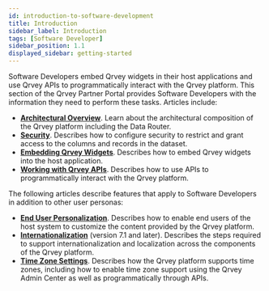```yaml
---
id: introduction-to-software-development
title: Introduction
sidebar_label: Introduction
tags: [Software Developer]
sidebar_position: 1.1
displayed_sidebar: getting-started
---
```


Software Developers embed Qrvey widgets in their host applications and use Qrvey APIs to programmatically interact with the Qrvey platform. This section of the Qrvey Partner Portal provides Software Developers with the information they need to perform these tasks. Articles include:

* **[Architectural Overview](./architecture.md)**. Learn about the architectural composition of the Qrvey platform including the Data Router.
* **[Security](./overview-of-security.md)**. Describes how to configure security to restrict and grant access to the columns and records in the dataset.
* **[Embedding Qrvey Widgets](./04-Widgets/overview-of-embedding.md)**. Describes how to embed Qrvey widgets into the host application.
* **[Working with Qrvey APIs](./08-API/overview-of-qrvey-api.md)**. Describes how to use APIs to programmatically interact with the Qrvey platform.

The following articles describe features that apply to Software Developers in addition to other user personas:
* **[End User Personalization](./overview-of-personalization.md)**. Describes how to enable end users of the host system to customize the content provided by the Qrvey platform. 
* **[Internationalization](./06-Internationalization//overview-of-internationalization.md)** (version 7.1 and later). Describes the steps required to support internationalization and localization across the components of the Qrvey platform. 
* **[Time Zone Settings](./07-Timezone%20Settings/timezone-support.md)**. Describes how the Qrvey platform supports time zones, including how to enable time zone support using the Qrvey Admin Center as well as programmatically through APIs. 
